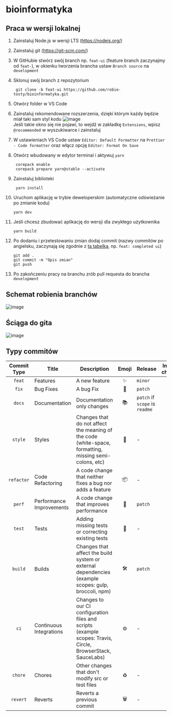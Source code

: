 # bioinformatyka

## Praca w wersji lokalnej

1. Zainstaluj Node.js w wersji LTS (<https://nodejs.org/>)
2. Zainstaluj git (<https://git-scm.com/>)
3. W GitHubie stwórz swój branch np. `feat-ui` (feature branch zaczynajmy od `feat-`), w okienku tworzenia brancha ustaw `Branch source` na `development`
4. Sklonuj swój branch z repozytorium

        git clone -b feat-ui https://github.com/robie-tosty/bioinformatyka.git

5. Otwórz folder w VS Code
6. Zainstaluj rekomendowane rozszerzenia, dzięki którym każdy będzie miał taki sam styl kodu
        ![image](https://tattoocoder.com/content/images/size/w2000/2019/08/Screen-Shot-2019-08-14-at-2.53.11-PM-1.png)
        <!-- markdownlint-disable MD033 -->
        <br>Jeśli takie okno się nie pojawi, to wejdź w zakładkę `Extensions`, wpisz `@recommended` w wyszukiwarce i zainstaluj

7. W ustawieniach VS Code ustaw `Editor: Default Formatter` na `Prettier - Code formatter` oraz włącz opcję `Editor: Format On Save`

8. Otwórz wbudowany w edytor terminal i aktywuj `yarn`

        corepack enable
        corepack prepare yarn@stable --activate

9. Zainstaluj biblioteki

        yarn install

10. Uruchom aplikację w trybie deweloperskim (automatyczne odświeżanie po zmianie kodu)

        yarn dev

11. Jeśli chcesz zbudować aplikację do wersji dla zwykłego użytkownika

        yarn build

12. Po dodaniu i przetestowaniu zmian dodaj commit (nazwy commitów po angielsku, zaczynają się zgodnie z [tą tabelką](#typy-commitów), np. `feat: completed ui`)

        git add .
        git commit -m "Opis zmian"
        git push

13. Po zakończeniu pracy na branchu zrób pull requesta do brancha `development`

## Schemat robienia branchów

![image](https://user-images.githubusercontent.com/106035813/204865207-9b983e1d-a4c0-4c5e-b03a-c61e71794543.png)

## Ściąga do gita

![image](https://user-images.githubusercontent.com/106035813/204866729-c524a550-8108-41bb-8f67-9bfd100c829a.png)

## Typy commitów

| Commit Type | Title                    | Description                                                                                                 | Emoji | Release                        | Include in changelog |
| :---------: | ------------------------ | ----------------------------------------------------------------------------------------------------------- | :---: | ------------------------------ | :------------------: |
|   `feat`    | Features                 | A new feature                                                                                               |   ✨   | `minor`                        |        `true`        |
|    `fix`    | Bug Fixes                | A bug Fix                                                                                                   |   🐛   | `patch`                        |        `true`        |
|   `docs`    | Documentation            | Documentation only changes                                                                                  |   📚   | `patch` if `scope` is `readme` |        `true`        |
|   `style`   | Styles                   | Changes that do not affect the meaning of the code (white-space, formatting, missing semi-colons, etc)      |   💎   | -                              |        `true`        |
| `refactor`  | Code Refactoring         | A code change that neither fixes a bug nor adds a feature                                                   |   📦   | -                              |        `true`        |
|   `perf`    | Performance Improvements | A code change that improves performance                                                                     |   🚀   | `patch`                        |        `true`        |
|   `test`    | Tests                    | Adding missing tests or correcting existing tests                                                           |   🚨   | -                              |        `true`        |
|   `build`   | Builds                   | Changes that affect the build system or external dependencies (example scopes: gulp, broccoli, npm)         |   🛠   | `patch`                        |        `true`        |
|    `ci`     | Continuous Integrations  | Changes to our CI configuration files and scripts (example scopes: Travis, Circle, BrowserStack, SauceLabs) |   ⚙️   | -                              |        `true`        |
|   `chore`   | Chores                   | Other changes that don't modify src or test files                                                           |   ♻️   | -                              |        `true`        |
|  `revert`   | Reverts                  | Reverts a previous commit                                                                                   |   🗑   | -                              |        `true`        |
